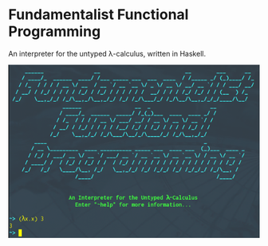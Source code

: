 # Fundamentalist Functional Programming

An interpreter for the untyped λ-calculus, written in Haskell.

![Welcome](Welcome.png)
